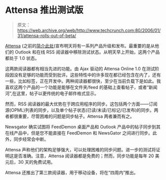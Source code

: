 # Attensa 推出测试版

> 原文：<https://web.archive.org/web/http://www.techcrunch.com:80/2006/01/31/attensa-rolls-out-of-beta/>

 [](https://web.archive.org/web/20220820004127/http://www.attensa.com/) [Attensa](https://web.archive.org/web/20220820004127/http://www.attensa.com/) (之前的[简介此处](https://web.archive.org/web/20220820004127/http://www.beta.techcrunch.com/tag/Attensa/))宣布明天将有一系列产品升级和发布。最重要的是从他们的 Outlook 和在线 RSS 阅读器中移除测试状态。从明天早上开始，这两个产品都处于 1.0 状态。

这两款阅读器都有相当先进的功能。由 Ajax 驱动的 Attensa Online 1.0 在测试阶段因没有足够的功能而受到批评。这些特性中的许多现在都已经包含在内了，还有一些，比如标签，正在开发中。两种阅读器都很快，至少在当前负载下是如此。我喜欢这两个产品的一个功能是能够在文件夹/feed 的基础上查看帖子，或者“新闻河”,在这里，帖子以更传统的电子邮件格式显示。

然而，RSS 阅读器的最大优势在于跨应用程序的同步。这包括两个方面——订阅源(OPML)列表的同步，以及单个帖子状态(已读/未读/已标记/已发布)的同步。两者都很重要，尽管困难的问题是同步帖子。Attensa 两者兼而有之。

Newsgator 确实试图将 FeedDemon 桌面产品和 Outlook 产品中的帖子同步到其在线产品中，但是您不能直接在 FeedDemon 和 NewsGator 之间进行同步。此外，同步经常会中断。

Attensa 声称他们的架构足够强大，可以处理困难的同步问题。进一步的测试将证明这是否准确。注意，Attensa 阅读器都是免费的；然而，同步功能是每年 20 美元后，30 天的免费试用。

Attensa 还推出了第三款阅读器，用于移动设备，将在“四周内”推出。